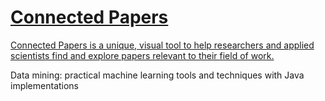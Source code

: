 # [Connected Papers](https://github.com/zfy68/gitblog/issues/70)

[Connected Papers is a unique, visual tool to help researchers and applied scientists find and explore papers relevant to their field of work.
](https://www.connectedpapers.com/about)

Data mining: practical machine learning tools and techniques with Java implementations




